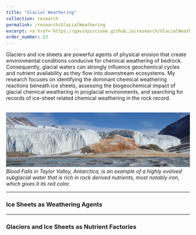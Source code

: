 ```yaml
---
title: "Glacial Weathering"
collection: research
permalink: /research/GlacialWeathering
excerpt: <a href='https://gavinpiccione.github.io/research/GlacialWeathering'><br/><img src='/images/GlacialEnvironment.png'>
order_number: 23
---
```

Glaciers and ice sheets are powerful agents of physical erosion that create environmental conditions conducive for chemical weathering of bedrock. Consequently, glacial waters can strongly influence geochemical cycles and nutrient availability as they flow into downstream ecosystems. My research focuses on identifying the dominant chemical weathering reactions beneath ice sheets, assessing the biogeochemical impact of glacial chemical weathering in proglacial environments, and searching for records of ice-sheet related chemical weathering in the rock record.

<br/><img src='/images/Bloodfalls.JPG'>
*Blood Falls in Taylor Valley, Antarctica, is an example of a highly evolved subglacial water that is rich in rock derived nutrients, most notably iron, which gives it its red color.*

---
### Ice Sheets as Weathering Agents

---
### Glaciers and Ice Sheets as Nutrient Factories